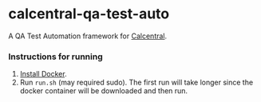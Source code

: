 # calcentral-qa-test-auto

A QA Test Automation framework for [Calcentral](https://github.com/ets-berkeley-edu/calcentral).


### Instructions for running
1. [Install Docker](https://docs.docker.com/installation/).
2. Run `run.sh` (may required sudo). The first run will take longer since the docker container will be downloaded and then run.
